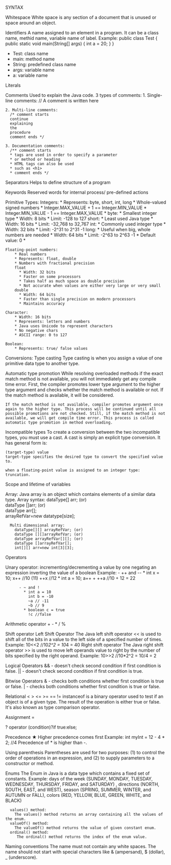 SYNTAX

Whitespace
  White space is any section of a document that is unused or space around an object.

Identifiers
  A name assigned to an element in a program.
  It can be a class name, methid name, variable name of label.
  Example:
    public class Test
  {
      public static void main(String[] args)
      {
          int a = 20;
      }
  }
  * Test: class name
  * main: method name
  * String: predefined class name
  * args: variable name
  * a: variable name

Literals 


Comments
  Used to explain the Java code.
  3 types of comments:
    1. Single-line comments:
      // A comment is written here

    2. Multi-line comments:
      /* comment starts
      continue
      explaining
      the 
      procedure
      comment ends */

    3. Documentation comments:
      /** comment starts
      * tags are used in order to specify a parameter
      * or method or heading
      * HTML tags can also be used
      * such as <h1>
      * comment ends */


Separators
  Helps to define structure of a program

Keywords
  Reserved words for internal process/ pre-defined actions

Primitive Types:
    Integers:
        * Represents: byte, short, int, long
        * Whole-valued signed numbers
        * Integer.MAX_VALUE + 1 == Integer.MIN_VALUE
        * Integer.MIN_VALUE - 1 == Integer.MAX_VALUE
        * byte:
            * Smallest integer type
            * Width: 8 bits
            * Limit: -128 to 127
          short:
            * Least used Java type
            * Width: 16 bits
            * Limit: -32,768 to 32,767
          int:
            * Commonly used integer type
            * Width: 32 bits
            * Limit: -2^31 to 2^31 -1
          long:
            * Useful when big, whole numbers are needed
            * Width: 64 bits
            * Limit: -2^63 to 2^63 -1
            * Default value: 0
        * 

    Floating-point numbers:
        * Real numbers
        * Represents: float, double
        * Numbers with fractional precision
        float
          * Width: 32 bits
          * Faster on some processors
          * Takes half as much space as double precision
          * Not accurate when values are either very large or very small 
        double
          * Width: 64 bits
          * Faster than single precision on modern processors
          * Maintains accuracy

    Character:
        * Width: 16 bits
        * Represents: letters and numbers
        * Java uses Unicode to represent characters
        * No negative chars
        * ASCII range: 0 to 127

    Boolean:
        * Represents: true/ false values

Conversions:
  Type casting
    Type casting is when you assign a value of one primitive data type to another type.

  Automatic type promotion
    While resolving overloaded methods if the exact match method is not available, you will not immediately get any compile time error. First, the compiler promotes lower type argument to the higher type argument and checks whether the match method is available or not. If the match method is available, it will be considered.

    If the match method is not available, compiler promotes argument once again to the higher type. This process will be continued until all possible promotions are not checked. Still, if the match method is not available, we will get compile time error. This process is called automatic type promotion in method overloading.

  Incompatible types
    To create a conversion between the two incompatible types, you must use a cast. A cast is simply an explicit type conversion. It has general form is:

    (target-type) value
    target-type specifies the desired type to convert the specified value to.

    when a floating-point value is assigned to an integer type: truncation.

Scope and lifetime of variables 

Array:
  Java array is an object which contains elements of a similar data type.
  Array syntax:
        dataType[] arr; (or)  
        dataType []arr; (or)  
        dataType arr[];  
        arrayRefVar=new datatype[size];

      Multi dimensional array:
        dataType[][] arrayRefVar; (or)  
        dataType [][]arrayRefVar; (or)  
        dataType arrayRefVar[][]; (or)  
        dataType []arrayRefVar[]; 
        int[][] arr=new int[3][3];

Operators

  Unary operator:
    incrementing/decrementing a value by one
    negating an expression
    inverting the value of a boolean
    Example: 
          - ++ and --
            * int x = 10;
              x++ //10 (11)
              ++x //12
            * int a = 10;
              a++ + ++a //10 + 12 = 22
          
          - ~ and !
            * int a = 10
              int b = -10
              ~a // -11
              ~b // 9
            * boolean c = true
              !c //false
  
  Arithmetic operator
    + - * / %

  Shift operator
    Left Shift Operator
      The Java left shift operator << is used to shift all of the bits in a value to the left side of a specified number of times.
      Example: 10<<2 //10*2^2 = 10*4 = 40
    Right shift operator
      The Java right shift operator >> is used to move left operands value to right by the number of bits specified by the right operand.
      Example: 10>>2 //10*2^2 = 10/4 = 2

  Logical Operators
    && - doesn't check second condition if first condition is false.
    || - doesn't check second condition if first condition is true. 

  Bitwise Operators 
    & - checks both conditions whether first condition is true or false.
    | - checks both conditions whether first condition is true or false.
  
  Relational
    < > <= >= == !=
    instanceof is a binary operator used to test if an object is of a given type. The result of the operation is either true or false. It's also known as type comparison operator.

  Assignment
    =

  ? operator
    (condition)?if true:else;
  
  Precedence ★
    Higher precedence comes first
    Example:
      int myInt = 12 - 4 * 2; //4
      Precedence of * is higher than -.
  
  Using parenthesis
    Parentheses are used for two purposes: 
    (1) to control the order of operations in an expression, and 
    (2) to supply parameters to a constructor or method.

Enums
  The Enum in Java is a data type which contains a fixed set of constants. 
  Example: 
    days of the week (SUNDAY, MONDAY, TUESDAY, WEDNESDAY, THURSDAY, FRIDAY, and SATURDAY) , 
    directions (NORTH, SOUTH, EAST, and WEST), 
    season (SPRING, SUMMER, WINTER, and AUTUMN or FALL), 
    colors (RED, YELLOW, BLUE, GREEN, WHITE, and BLACK) 

      values() method:
        The values() method returns an array containing all the values of the enum.
      valueOf() method:
        The valueOf() method returns the value of given constant enum.
      ordinal() method:
         The ordinal() method returns the index of the enum value.

Naming conventions
    The name must not contain any white spaces.
    The name should not start with special characters like & (ampersand), $ (dollar), _ (underscore).


